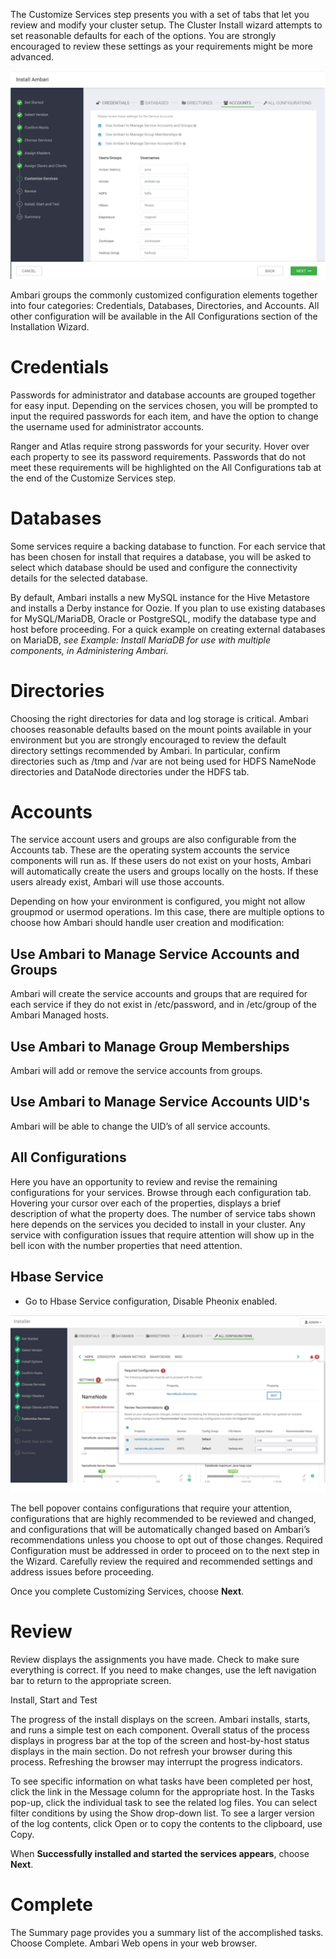 The Customize Services step presents you with a set of tabs that let you review and modify your cluster setup. The Cluster Install wizard attempts to set reasonable defaults for each of the options. You are strongly encouraged to review these settings as your requirements might be more advanced.

![](https://github.com/acceldata-io/odpdocumentation/blob/main/assets/7.png)

Ambari groups the commonly customized configuration elements together into four categories: Credentials, Databases, Directories, and Accounts. All other configuration will be available in the All Configurations section of the Installation Wizard.

# Credentials

Passwords for administrator and database accounts are grouped together for easy input. Depending on the services chosen, you will be prompted to input the required passwords for each item, and have the option to change the username used for administrator accounts.

Ranger and Atlas require strong passwords for your security. Hover over each property to see its password requirements. Passwords that do not meet these requirements will be highlighted on the All Configurations tab at the end of the Customize Services step.

# Databases

Some services require a backing database to function. For each service that has been chosen for install that requires a database, you will be asked to select which database should be used and configure the connectivity details for the selected database.

By default, Ambari installs a new MySQL instance for the Hive Metastore and installs a Derby instance for Oozie. If you plan to use existing databases for MySQL/MariaDB, Oracle or PostgreSQL, modify the database type and host before proceeding. For a quick example on creating external databases on MariaDB, _see Example: Install MariaDB for use with multiple components, in Administering Ambari._

# Directories

Choosing the right directories for data and log storage is critical. Ambari chooses reasonable defaults based on the mount points available in your environment but you are strongly encouraged to review the default directory settings recommended by Ambari. In particular, confirm directories such as /tmp and /var are not being used for HDFS NameNode directories and DataNode directories under the HDFS tab.

# Accounts

The service account users and groups are also configurable from the Accounts tab. These are the operating system accounts the service components will run as. If these users do not exist on your hosts, Ambari will automatically create the users and groups locally on the hosts. If these users already exist, Ambari will use those accounts.

Depending on how your environment is configured, you might not allow groupmod or usermod operations. Im this case, there are multiple options to choose how Ambari should handle user creation and modification:

## Use Ambari to Manage Service Accounts and Groups
Ambari will create the service accounts and groups that are required for each service if they do not exist in /etc/password, and in /etc/group of the Ambari Managed hosts.
## Use Ambari to Manage Group Memberships
Ambari will add or remove the service accounts from groups.
## Use Ambari to Manage Service Accounts UID's
Ambari will be able to change the UID’s of all service accounts.

## All Configurations

Here you have an opportunity to review and revise the remaining configurations for your services. Browse through each configuration tab. Hovering your cursor over each of the properties, displays a brief description of what the property does. The number of service tabs shown here depends on the services you decided to install in your cluster. Any service with configuration issues that require attention will show up in the bell icon with the number properties that need attention.

## Hbase Service

* Go to Hbase Service configuration, Disable Pheonix enabled.

![](https://github.com/acceldata-io/odpdocumentation/blob/main/assets/8.png)

The bell popover contains configurations that require your attention, configurations that are highly recommended to be reviewed and changed, and configurations that will be automatically changed based on Ambari’s recommendations unless you choose to opt out of those changes. Required Configuration must be addressed in order to proceed on to the next step in the Wizard. Carefully review the required and recommended settings and address issues before proceeding.

Once you complete Customizing Services, choose **Next**.

# Review

Review displays the assignments you have made. Check to make sure everything is correct. If you need to make changes, use the left navigation bar to return to the appropriate screen.

Install, Start and Test

The progress of the install displays on the screen. Ambari installs, starts, and runs a simple test on each component. Overall status of the process displays in progress bar at the top of the screen and host-by-host status displays in the main section. Do not refresh your browser during this process. Refreshing the browser may interrupt the progress indicators.

To see specific information on what tasks have been completed per host, click the link in the Message column for the appropriate host. In the Tasks pop-up, click the individual task to see the related log files. You can select filter conditions by using the Show drop-down list. To see a larger version of the log contents, click Open or to copy the contents to the clipboard, use Copy.

When **Successfully installed and started the services appears**, choose **Next**.

# Complete

The Summary page provides you a summary list of the accomplished tasks. Choose Complete. Ambari Web opens in your web browser.

